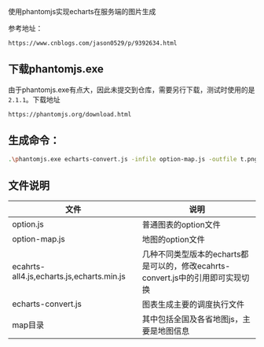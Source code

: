 使用phantomjs实现echarts在服务端的图片生成

参考地址：
```
https://www.cnblogs.com/jason0529/p/9392634.html
```
## 下载phantomjs.exe
由于phantomjs.exe有点大，因此未提交到仓库，需要另行下载，测试时使用的是`2.1.1`。下载地址
```
https://phantomjs.org/download.html
```

## 生成命令：
```sh
.\phantomjs.exe echarts-convert.js -infile option-map.js -outfile t.png
```

## 文件说明

| 文件 | 说明 |
| ---- | ---- |
| option.js | 普通图表的option文件 |
| option-map.js | 地图的option文件 |
| ecahrts-all4.js,echarts.js,echarts.min.js | 几种不同类型版本的echarts都是可以的，修改ecahrts-convert.js中的引用即可实现切换 |
| echarts-convert.js | 图表生成主要的调度执行文件 |
| map目录 | 其中包括全国及各省地图js，主要是地图信息 |

